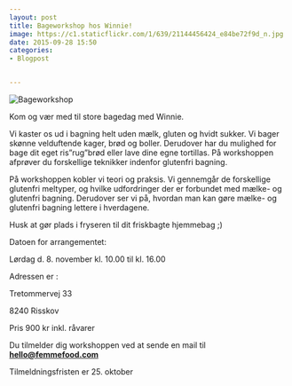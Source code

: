 ```yaml
---
layout: post
title: Bageworkshop hos Winnie!
image: https://c1.staticflickr.com/1/639/21144456424_e84be72f9d_n.jpg
date: 2015-09-28 15:50
categories:
- Blogpost


---
```



 

![Bageworkshop](https://c1.staticflickr.com/1/639/21144456424_e84be72f9d_z.jpg) 

Kom og vær med til store bagedag med Winnie.  

Vi kaster os ud i bagning helt uden mælk, gluten og hvidt sukker. Vi bager skønne velduftende kager, brød og boller. Derudover har du mulighed for bage dit eget ris”rug”brød eller lave dine egne tortillas. På workshoppen afprøver du forskellige teknikker indenfor glutenfri bagning.

På workshoppen kobler vi teori og praksis. Vi gennemgår de forskellige glutenfri meltyper, og hvilke udfordringer der er forbundet med mælke- og glutenfri bagning. Derudover ser vi på, hvordan man kan gøre mælke- og glutenfri bagning lettere i hverdagene. 



Husk at gør plads i fryseren til dit friskbagte hjemmebag ;)





Datoen for arrangementet:

Lørdag d. 8. november kl. 10.00 til kl. 16.00




Adressen er :

Tretommervej 33

8240 Risskov




Pris 900 kr inkl. råvarer 




Du tilmelder dig workshoppen ved at sende en mail til **hello@femmefood.com**

Tilmeldningsfristen er 25. oktober 
 















